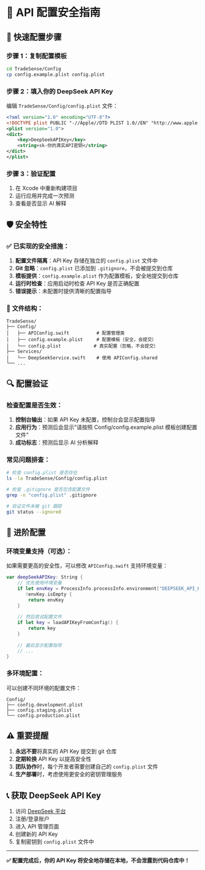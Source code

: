 # 🔐 API 配置安全指南

## 🎯 **快速配置步骤**

### 步骤 1：复制配置模板

```bash
cd TradeSense/Config
cp config.example.plist config.plist
```

### 步骤 2：填入你的 DeepSeek API Key

编辑 `TradeSense/Config/config.plist` 文件：

```xml
<?xml version="1.0" encoding="UTF-8"?>
<!DOCTYPE plist PUBLIC "-//Apple//DTD PLIST 1.0//EN" "http://www.apple.com/DTDs/PropertyList-1.0.dtd">
<plist version="1.0">
<dict>
	<key>DeepSeekAPIKey</key>
	<string>sk-你的真实API密钥</string>
</dict>
</plist>
```

### 步骤 3：验证配置

1. 在 Xcode 中重新构建项目
2. 运行应用并完成一次预测
3. 查看是否显示 AI 解释

## 🛡️ **安全特性**

### ✅ **已实现的安全措施：**

1. **配置文件隔离**：API Key 存储在独立的 `config.plist` 文件中
2. **Git 忽略**：`config.plist` 已添加到 `.gitignore`，不会被提交到仓库
3. **模板提供**：`config.example.plist` 作为配置模板，安全地提交到仓库
4. **运行时检查**：应用启动时检查 API Key 是否正确配置
5. **错误提示**：未配置时提供清晰的配置指导

### 📁 **文件结构：**

```
TradeSense/
├── Config/
│   ├── APIConfig.swift          # 配置管理类
│   ├── config.example.plist     # 配置模板（安全，会提交）
│   └── config.plist            # 真实配置（忽略，不会提交）
├── Services/
│   └── DeepSeekService.swift    # 使用 APIConfig.shared
└── ...
```

## 🔍 **配置验证**

### 检查配置是否生效：

1. **控制台输出**：如果 API Key 未配置，控制台会显示配置指导
2. **应用行为**：预测后会显示"请按照 Config/config.example.plist 模板创建配置文件"
3. **成功标志**：预测后显示 AI 分析解释

### 常见问题排查：

```bash
# 检查 config.plist 是否存在
ls -la TradeSense/Config/config.plist

# 检查 .gitignore 是否包含配置文件
grep -n "config.plist" .gitignore

# 验证文件未被 git 跟踪
git status --ignored
```

## 🚀 **进阶配置**

### 环境变量支持（可选）：

如果需要更高的安全性，可以修改 `APIConfig.swift` 支持环境变量：

```swift
var deepSeekAPIKey: String {
    // 优先使用环境变量
    if let envKey = ProcessInfo.processInfo.environment["DEEPSEEK_API_KEY"],
       !envKey.isEmpty {
        return envKey
    }
    
    // 然后尝试配置文件
    if let key = loadAPIKeyFromConfig() {
        return key
    }
    
    // 最后显示配置指导
    // ...
}
```

### 多环境配置：

可以创建不同环境的配置文件：

```
Config/
├── config.development.plist
├── config.staging.plist
└── config.production.plist
```

## ⚠️ **重要提醒**

1. **永远不要**将真实的 API Key 提交到 git 仓库
2. **定期轮换** API Key 以提高安全性
3. **团队协作**时，每个开发者需要创建自己的 `config.plist` 文件
4. **生产部署**时，考虑使用更安全的密钥管理服务

## 📞 **获取 DeepSeek API Key**

1. 访问 [DeepSeek 平台](https://platform.deepseek.com/)
2. 注册/登录账户
3. 进入 API 管理页面
4. 创建新的 API Key
5. 复制密钥到 `config.plist` 文件中

---

**✅ 配置完成后，你的 API Key 将安全地存储在本地，不会泄露到代码仓库中！**
